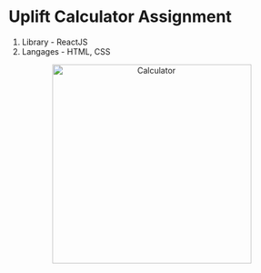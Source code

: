 # Uplift Calculator Assignment

1. Library - ReactJS
2. Langages - HTML, CSS
<p align="center">
  <img src="https://github.com/sanketwin/uplift-react/blob/dev-sanket/calci/UpliftCalculator.PNG" width="350" title="Calculator">

</p>
